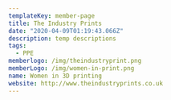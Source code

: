 ```yaml
---
templateKey: member-page
title: The Industry Prints
date: "2020-04-09T01:19:43.066Z"
description: temp descriptions
tags:
  - PPE
memberlogo: /img/theindustryprint.png
memberLogo: /img/women-in-print.png
name: Women in 3D printing
website: http://www.theindustryprints.co.uk
---
```

